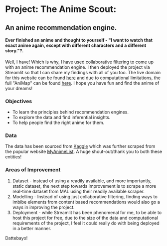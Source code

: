 # Project: The Anime Scout:
## An anime recommendation engine.

#### Ever finished an anime and thought to yourself - "I want to watch that exact anime again, except with different characters and a different story."?.

Well, I have! Which is why, I have used collaborative filtering to come up with an anime recommendation engine. I then deployed the project via Streamlit so that I can share my findings with all of you too. The live domain for this website can be found [here](https://share.streamlit.io/statxsphere/anime/explore.py) and due to computational limitations, the full "AniMap" can be found [here](https://nbviewer.jupyter.org/github/statxsphere/anime/blob/master/AniMap.ipynb). I hope you have fun and find the anime of your dreams!

### Objectives

* To learn the principles behind recommendation engines.
* To explore the data and find inferential insights.
* To help people find the right anime for them.

### Data

The data has been sourced from [Kaggle](https://www.kaggle.com/azathoth42/myanimelist) which was further scraped from the popular website [MyAnimeList](myanimelist.com). A huge shout-out/thank you to both these entities!


### Areas of Improvement

1. Dataset - instead of using a readily available, and more importantly, static dataset, the next step towards improvement is to scrape a more real-time dataset from MAL using their readily available scraper.
2. Modelling - Instead of using just collaborative filtering, finding ways to imbibe elements from content based recommendations would also go a ways in improving the project.
3. Deployment - while Streamlit has been phenomenal for me, to be able to host this project for free, due to the size of the data and computational requirements of the project, I feel it could really do with being deployed in a better manner.

Dattebayo!
